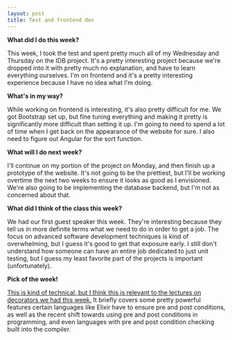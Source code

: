 ```yaml
---
layout: post
title: Test and frontend dev
---
```


**What did I do this week?**

This week, I took the test and spent pretty much all of my Wednesday and Thursday on the IDB project. It's a pretty interesting project because we're dropped into it with pretty much no explanation, and have to learn everything ourselves. I'm on frontend and it's a pretty interesting experience because I have no idea what I'm doing.

**What's in my way?**

While working on frontend is interesting, it's also pretty difficult for me. We got Bootstrap set up, but fine tuning everything and making it pretty is significantly more difficult than setting it up. I'm going to need to spend a lot of time when I get back on the appearance of the website for sure. I also need to figure out Angular for the sort function.

**What will I do next week?**

I'll continue on my portion of the project on Monday, and then finish up a prototype of the website. It's not going to be the prettiest, but I'll be working overtime the next two weeks to ensure it looks as good as I envisioned. We're also going to be implementing the database backend, but I'm not as concerned about that.

**What did I think of the class this week?**

We had our first guest speaker this week. They're interesting because they tell us in more definite terms what we need to do in order to get a job. The focus on advanced software development techniques is kind of overwhelming, but I guess it's good to get that exposure early. I still don't understand how someone can have an entire job dedicated to just unit testing, but I guess my least favorite part of the projects is important (unfortunately).

**Pick of the week!**

[This is kind of technical, but I think this is relevant to the lectures on decorators we had this week.](http://programmingzen.com/2016/07/03/in-praise-of-function-pre-and-postconditions/) It briefly covers some pretty powerful features certain languages like Elixir have to ensure pre and post conditions, as well as the recent shift towards using pre and post conditions in programming, and even languages with pre and post condition checking built into the compiler.
